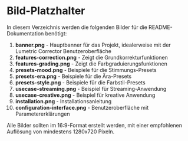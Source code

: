 # Bild-Platzhalter

In diesem Verzeichnis werden die folgenden Bilder für die README-Dokumentation benötigt:

1. **banner.png** - Hauptbanner für das Projekt, idealerweise mit der Lumetric Corrector Benutzeroberfläche
2. **features-correction.png** - Zeigt die Grundkorrekturfunktionen
3. **features-grading.png** - Zeigt die Farbgraduierungsfunktionen
4. **presets-mood.png** - Beispiele für die Stimmungs-Presets
5. **presets-era.png** - Beispiele für die Ära-Presets
6. **presets-style.png** - Beispiele für die Farbstil-Presets
7. **usecase-streaming.png** - Beispiel für Streaming-Anwendung
8. **usecase-creative.png** - Beispiel für kreative Anwendung
9. **installation.png** - Installationsanleitung
10. **configuration-interface.png** - Benutzeroberfläche mit Parametererklärungen

Alle Bilder sollten im 16:9-Format erstellt werden, mit einer empfohlenen Auflösung von mindestens 1280x720 Pixeln.
